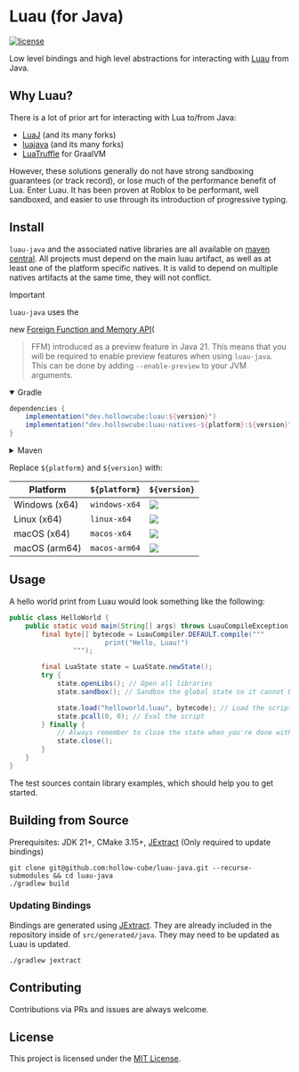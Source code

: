 # Luau (for Java)

[![license](https://img.shields.io/github/license/hollow-cube/luau-java.svg)](LICENSE)

Low level bindings and high level abstractions for interacting with [Luau](https://luau-lang.org) from Java.

## Why Luau?

There is a lot of prior art for interacting with Lua to/from Java:

* [LuaJ](https://github.com/luaj/luaj) (and its many forks)
* [luajava](https://github.com/jasonsantos/luajava) (and its many forks)
* [LuaTruffle](https://github.com/lucasallan/LuaTruffle) for GraalVM

However, these solutions generally do not have strong sandboxing guarantees (or track record), or lose much of the
performance benefit of Lua. Enter Luau. It has been proven at Roblox to be performant, well sandboxed, and easier to
use through its introduction of progressive typing.

## Install

`luau-java` and the associated native libraries are all available
on [maven central](https://search.maven.org/search?q=g:dev.hollowcube%20AND%20a:luau-java). All projects must depend on
the main luau artifact, as well as at least one of the platform specific natives. It is valid to depend on multiple
natives artifacts at the same time, they will not conflict.

> [!IMPORTANT]  
> `luau-java` uses the
>
new [Foreign Function and Memory API](https://docs.oracle.com/en/java/javase/21/core/foreign-function-and-memory-api.html)(
> FFM) introduced as a preview feature in Java 21. This means that you will be required to enable preview features when
> using `luau-java`. This can be done by adding `--enable-preview` to your JVM arguments.

<details open>
<summary>Gradle</summary>

```groovy
dependencies {
    implementation("dev.hollowcube:luau:${version}")
    implementation("dev.hollowcube:luau-natives-${platform}:${version}")
}
```

</details>

<details>
<summary>Maven</summary>

```xml

<dependencies>
    <dependency>
        <groupId>io.github.humbleui</groupId>
        <artifactId>${artifact}</artifactId>
        <version>${version}</version>
    </dependency>
</dependencies>
```

</details>

Replace `${platform}` and `${version}` with:

| Platform      | `${platform}` | `${version}`                                                                                                                                      |
|---------------|---------------|---------------------------------------------------------------------------------------------------------------------------------------------------|
| Windows (x64) | `windows-x64` | [![](https://img.shields.io/maven-central/v/dev.hollowcube/luau-windows-x64)](https://mvnrepository.com/artifact/dev.hollowcube/luau-windows-x64) |
| Linux (x64)   | `linux-x64`   | [![](https://img.shields.io/maven-central/v/dev.hollowcube/luau-linux-x64)](https://mvnrepository.com/artifact/dev.hollowcube/luau-linux-x64)     |
| macOS (x64)   | `macos-x64`   | [![](https://img.shields.io/maven-central/v/dev.hollowcube/luau-macos-x64)](https://mvnrepository.com/artifact/dev.hollowcube/luau-macos-x64)     |
| macOS (arm64) | `macos-arm64` | [![](https://img.shields.io/maven-central/v/dev.hollowcube/luau-macos-arm64)](https://mvnrepository.com/artifact/dev.hollowcube/luau-macos-arm64) |

## Usage

A hello world print from Luau would look something like the following:

```java
public class HelloWorld {
    public static void main(String[] args) throws LuauCompileException {
        final byte[] bytecode = LuauCompiler.DEFAULT.compile("""
                        print("Hello, Luau!")
                """);

        final LuaState state = LuaState.newState();
        try {
            state.openLibs(); // Open all libraries
            state.sandbox(); // Sandbox the global state so it cannot be edited by a script

            state.load("helloworld.luau", bytecode); // Load the script into the VM
            state.pcall(0, 0); // Eval the script
        } finally {
            // Always remember to close the state when you're done with it, or you will leak memory.
            state.close();
        }
    }
}
```

The test sources contain library examples, which should help you to get started.

## Building from Source

Prerequisites: JDK 21+, CMake 3.15+, [JExtract](https://jdk.java.net/jextract/) (Only required to update bindings)

```shell
git clone git@github.com:hollow-cube/luau-java.git --recurse-submodules && cd luau-java
./gradlew build
```

### Updating Bindings

Bindings are generated using [JExtract](https://jdk.java.net/jextract/). They are already included in the repository
inside of `src/generated/java`. They may need to be updated as Luau is updated.

```shell
./gradlew jextract
```

## Contributing

Contributions via PRs and issues are always welcome.

## License

This project is licensed under the [MIT License](LICENSE).
